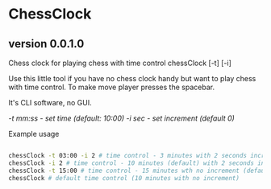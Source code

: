 # ChessClock
## version 0.0.1.0

Chess clock for playing chess with time control
chessClock [-t] [-i]

Use this little tool if you have no chess clock handy but want to play chess with time control. To make move player presses the spacebar.

It's CLI software, no GUI.

*-t mm:ss - set time (default: 10:00)*
*-i sec - set increment (default 0)*

Example usage

```sh

chessClock -t 03:00 -i 2 # time control - 3 minutes with 2 seconds increment
chessClock -i 2 # time control - 10 minutes (default) with 2 seconds increment
chessClock -t 15:00 # time control - 15 minutes wth no increment (default)
chessClock # default time control (10 minutes with no increment)

```